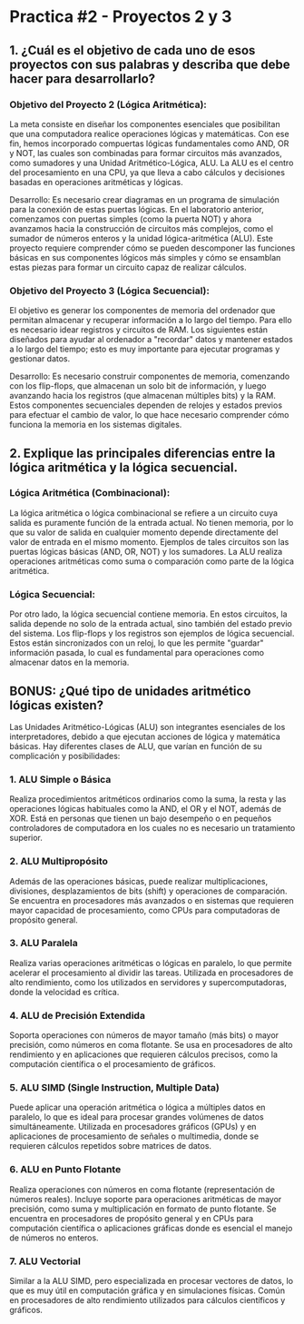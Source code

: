 # Practica #2 - Proyectos 2 y 3

## 1. ¿Cuál es el objetivo de cada uno de esos proyectos con sus palabras y describa que debe hacer para desarrollarlo?

### Objetivo del Proyecto 2 (Lógica Aritmética):
La meta consiste en diseñar los componentes esenciales que posibilitan que una computadora realice operaciones lógicas y matemáticas. Con ese fin, hemos incorporado compuertas lógicas fundamentales como AND, OR y NOT, las cuales son combinadas para formar circuitos más avanzados, como sumadores y una Unidad Aritmético-Lógica, ALU. La ALU es el centro del procesamiento en una CPU, ya que lleva a cabo cálculos y decisiones basadas en operaciones aritméticas y lógicas.

Desarrollo:
Es necesario crear diagramas en un programa de simulación para la conexión de estas puertas lógicas. En el laboratorio anterior, comenzamos con puertas simples (como la puerta NOT) y ahora avanzamos hacia la construcción de circuitos más complejos, como el sumador de números enteros y la unidad lógica-aritmética (ALU). Este proyecto requiere comprender cómo se pueden descomponer las funciones básicas en sus componentes lógicos más simples y cómo se ensamblan estas piezas para formar un circuito capaz de realizar cálculos.

### Objetivo del Proyecto 3 (Lógica Secuencial):
El objetivo es generar los componentes de memoria del ordenador que permitan almacenar y recuperar información a lo largo del tiempo. Para ello es necesario idear registros y circuitos de RAM. Los siguientes están diseñados para ayudar al ordenador a "recordar" datos y mantener estados a lo largo del tiempo; esto es muy importante para ejecutar programas y gestionar datos.

Desarrollo:
Es necesario construir componentes de memoria, comenzando con los flip-flops, que almacenan un solo bit de información, y luego avanzando hacia los registros (que almacenan múltiples bits) y la RAM. Estos componentes secuenciales dependen de relojes y estados previos para efectuar el cambio de valor, lo que hace necesario comprender cómo funciona la memoria en los sistemas digitales.


## 2. Explique las principales diferencias entre la lógica aritmética y la lógica secuencial.

### Lógica Aritmética (Combinacional):
La lógica aritmética o lógica combinacional se refiere a un circuito cuya salida es puramente función de la entrada actual. No tienen memoria, por lo que su valor de salida en cualquier momento depende directamente del valor de entrada en el mismo momento. Ejemplos de tales circuitos son las puertas lógicas básicas (AND, OR, NOT) y los sumadores. La ALU realiza operaciones aritméticas como suma o comparación como parte de la lógica aritmética.

### Lógica Secuencial:
Por otro lado, la lógica secuencial contiene memoria. En estos circuitos, la salida depende no solo de la entrada actual, sino también del estado previo del sistema. Los flip-flops y los registros son ejemplos de lógica secuencial. Estos están sincronizados con un reloj, lo que les permite "guardar" información pasada, lo cual es fundamental para operaciones como almacenar datos en la memoria.

## BONUS: ¿Qué tipo de unidades aritmético lógicas existen?

Las Unidades Aritmético-Lógicas (ALU) son integrantes esenciales de los interpretadores, debido a que ejecutan acciones de lógica y matemática básicas. Hay diferentes clases de ALU, que varían en función de su complicación y posibilidades:

### 1. ALU Simple o Básica
Realiza procedimientos aritméticos ordinarios como la suma, la resta y las operaciones lógicas habituales como la AND, el OR y el NOT, además de XOR. Está en personas que tienen un bajo desempeño o en pequeños controladores de computadora en los cuales no es necesario un tratamiento superior.
### 2. ALU Multipropósito
Además de las operaciones básicas, puede realizar multiplicaciones, divisiones, desplazamientos de bits (shift) y operaciones de comparación. Se encuentra en procesadores más avanzados o en sistemas que requieren mayor capacidad de procesamiento, como CPUs para computadoras de propósito general.
### 3. ALU Paralela
Realiza varias operaciones aritméticas o lógicas en paralelo, lo que permite acelerar el procesamiento al dividir las tareas. Utilizada en procesadores de alto rendimiento, como los utilizados en servidores y supercomputadoras, donde la velocidad es crítica.
### 4. ALU de Precisión Extendida
Soporta operaciones con números de mayor tamaño (más bits) o mayor precisión, como números en coma flotante. Se usa en procesadores de alto rendimiento y en aplicaciones que requieren cálculos precisos, como la computación científica o el procesamiento de gráficos.
### 5. ALU SIMD (Single Instruction, Multiple Data)
Puede aplicar una operación aritmética o lógica a múltiples datos en paralelo, lo que es ideal para procesar grandes volúmenes de datos simultáneamente. Utilizada en procesadores gráficos (GPUs) y en aplicaciones de procesamiento de señales o multimedia, donde se requieren cálculos repetidos sobre matrices de datos.
### 6. ALU en Punto Flotante
Realiza operaciones con números en coma flotante (representación de números reales). Incluye soporte para operaciones aritméticas de mayor precisión, como suma y multiplicación en formato de punto flotante. Se encuentra en procesadores de propósito general y en CPUs para computación científica o aplicaciones gráficas donde es esencial el manejo de números no enteros.
### 7. ALU Vectorial
Similar a la ALU SIMD, pero especializada en procesar vectores de datos, lo que es muy útil en computación gráfica y en simulaciones físicas. Común en procesadores de alto rendimiento utilizados para cálculos científicos y gráficos.
